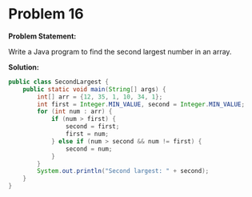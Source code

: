 # Problem 16

**Problem Statement:**

Write a Java program to find the second largest number in an array.

**Solution:**

```java
public class SecondLargest {
    public static void main(String[] args) {
        int[] arr = {12, 35, 1, 10, 34, 1};
        int first = Integer.MIN_VALUE, second = Integer.MIN_VALUE;
        for (int num : arr) {
            if (num > first) {
                second = first;
                first = num;
            } else if (num > second && num != first) {
                second = num;
            }
        }
        System.out.println("Second largest: " + second);
    }
}
```